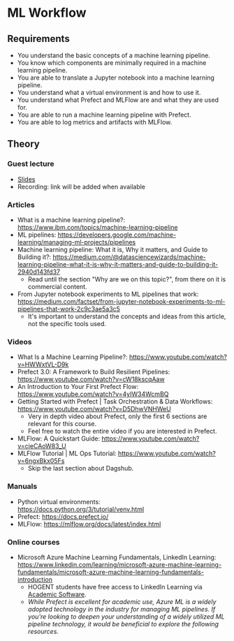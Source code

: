 # ML Workflow

## Requirements

-   You understand the basic concepts of a machine learning pipeline.
-   You know which components are minimally required in a machine learning pipeline.
-   You are able to translate a Jupyter notebook into a machine learning pipeline.
-   You understand what a virtual environment is and how to use it.
-   You understand what Prefect and MLFlow are and what they are used for.
-   You are able to run a machine learning pipeline with Prefect.
-   You are able to log metrics and artifacts with MLFlow.

## Theory

### Guest lecture

-   [Slides](./assets/03/03-ml-workflow.pdf)
-   Recording: link will be added when available

### Articles

-   What is a machine learning pipeline?: https://www.ibm.com/topics/machine-learning-pipeline
-   ML pipelines: https://developers.google.com/machine-learning/managing-ml-projects/pipelines
-   Machine learning pipeline: What it is, Why it matters, and Guide to Building it?: https://medium.com/@datasciencewizards/machine-learning-pipeline-what-it-is-why-it-matters-and-guide-to-building-it-2940d143fd37
    -   Read until the section "Why are we on this topic?", from there on it is commercial content.
-   From Jupyter notebook experiments to ML pipelines that work: https://medium.com/factset/from-jupyter-notebook-experiments-to-ml-pipelines-that-work-2c9c3ae5a3c5
    -   It's important to understand the concepts and ideas from this article, not the specific tools used.

### Videos

-   What Is a Machine Learning Pipeline?: https://www.youtube.com/watch?v=HWWxtVL-D9k
-   Prefect 3.0: A Framework to Build Resilient Pipelines: https://www.youtube.com/watch?v=cW18kscqAaw
-   An Introduction to Your First Prefect Flow: https://www.youtube.com/watch?v=4yIW34WcmBQ
-   Getting Started with Prefect | Task Orchestration & Data Workflows: https://www.youtube.com/watch?v=D5DhwVNHWeU
    -   Very in depth video about Prefect, only the first 6 sections are relevant for this course.
    -   Feel free to watch the entire video if you are interested in Prefect.
-   MLFlow: A Quickstart Guide: https://www.youtube.com/watch?v=cjeCAoW83_U
-   MLFlow Tutorial | ML Ops Tutorial: https://www.youtube.com/watch?v=6ngxBkx05Fs
    -   Skip the last section about Dagshub.

### Manuals

-   Python virtual environments: https://docs.python.org/3/tutorial/venv.html
-   Prefect: https://docs.prefect.io/
-   MLFlow: https://mlflow.org/docs/latest/index.html

### Online courses

-   Microsoft Azure Machine Learning Fundamentals, LinkedIn Learning: https://www.linkedin.com/learning/microsoft-azure-machine-learning-fundamentals/microsoft-azure-machine-learning-fundamentals-introduction
    -   HOGENT students have free access to LinkedIn Learning via [Academic Software](http://academicsoftware.eu/).
    -   _While Prefect is excellent for academic use, Azure ML is a widely adopted technology in the industry for managing ML pipelines. If you're looking to deepen your understanding of a widely utilized ML pipeline technology, it would be beneficial to explore the following resources._
